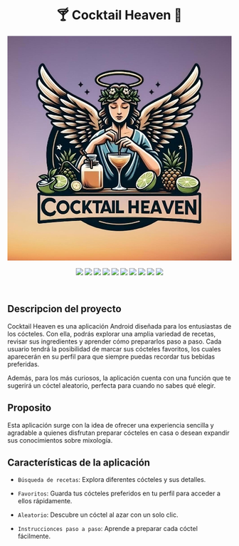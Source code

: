 <h1 align="center">🍸 Cocktail Heaven 🍹</h1>
<p align="center"> 
  <img src=https://github.com/GaelRGuerreiro/Cocktail-Heaven/blob/main/logoCH.jpeg>
</p>


<p align="center">
  <img src="https://img.shields.io/badge/Status-En Desarrollo-brightgreen">
  <img src="https://img.shields.io/badge/Platform-Android-green">
  <img src="https://img.shields.io/badge/Database-SQLite-blue">
  <img src="https://img.shields.io/badge/Backend-Django-yellowgreen">
  <img src="https://img.shields.io/badge/Frontend-Android%20Studio-red">
  <img src="https://img.shields.io/badge/Python-EA4C89?style=for-the-badge&logo=python&logoColor=white&color=641B30&style=plastic">
  <img src="https://img.shields.io/badge/Java-ED8B00?style=for-the-badge&logo=openjdk&logoColor=white&color=641B30&style=plastic">
  <img src="https://img.shields.io/badge/Django-092E20?style=for-the-badge&logo=django&logoColor=white&color=641B30&style=plastic">
  <img src="https://img.shields.io/badge/Android Studio-092E20?style=for-the-badge&logo=androidstudio&color=641B30&logoColor=white&style=plastic">
  <img src="https://img.shields.io/badge/github-%23121011.svg?style=for-the-badge&logo=github&logoColor=white&style=plastic">
</p>

<br/>


## Descripcion del proyecto

Cocktail Heaven es una aplicación Android diseñada para los entusiastas de los cócteles. Con ella, podrás explorar una amplia variedad de recetas, revisar sus ingredientes y aprender cómo prepararlos paso a paso. Cada usuario tendrá la posibilidad de marcar sus cócteles favoritos, los cuales aparecerán en su perfil para que siempre puedas recordar tus bebidas preferidas.

Además, para los más curiosos, la aplicación cuenta con una función que te sugerirá un cóctel aleatorio, perfecta para cuando no sabes qué elegir.

## Proposito

Esta aplicación surge con la idea de ofrecer una experiencia sencilla y agradable a quienes disfrutan preparar cócteles en casa o desean expandir sus conocimientos sobre mixología.

## Características de la aplicación 

* `Búsqueda de recetas`:  Explora diferentes cócteles y sus detalles.
  
* `Favoritos`:  Guarda tus cócteles preferidos en tu perfil para acceder a ellos rápidamente.

* `Aleatorio`:  Descubre un cóctel al azar con un solo clic.

* `Instruccionces paso a paso`:  Aprende a preparar cada cóctel fácilmente.

